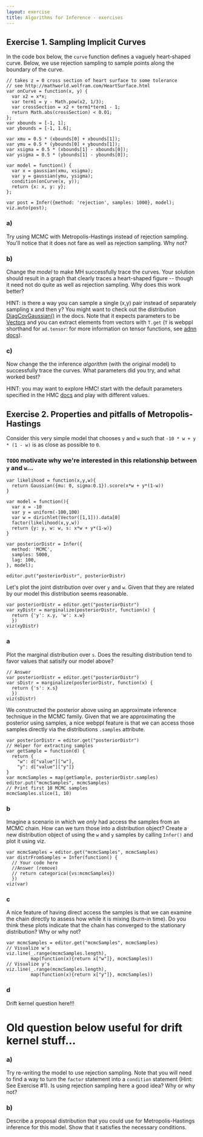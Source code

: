```yaml
---
layout: exercise
title: Algorithms for Inference - exercises
---
```


## Exercise 1. Sampling Implicit Curves

In the code box below, the `curve` function defines a vaguely heart-shaped curve. Below, we use rejection sampling to sample points along the boundary of the curve.

~~~~
// takes z = 0 cross section of heart surface to some tolerance
// see http://mathworld.wolfram.com/HeartSurface.html
var onCurve = function(x, y) {
  var x2 = x*x;
  var term1 = y - Math.pow(x2, 1/3);
  var crossSection = x2 + term1*term1 - 1;
  return Math.abs(crossSection) < 0.01;
};
var xbounds = [-1, 1];
var ybounds = [-1, 1.6];

var xmu = 0.5 * (xbounds[0] + xbounds[1]);
var ymu = 0.5 * (ybounds[0] + ybounds[1]);
var xsigma = 0.5 * (xbounds[1] - xbounds[0]);
var ysigma = 0.5 * (ybounds[1] - ybounds[0]);

var model = function() {
  var x = gaussian(xmu, xsigma);
  var y = gaussian(ymu, ysigma);
  condition(onCurve(x, y));
  return {x: x, y: y};
};

var post = Infer({method: 'rejection', samples: 1000}, model);
viz.auto(post);
~~~~

### a) 

Try using MCMC with Metropolis-Hastings instead of rejection sampling. You'll notice that it does not fare as well as rejection sampling. Why not?

### b)

Change the *model* to make MH successfully trace the curves. Your solution should result in a graph that clearly traces a heart-shaped figure -- though it need not do quite as well as rejection sampling. Why does this work better?

HINT: is there a way you can sample a single (x,y) pair instead of separately sampling x and then y? You might want to check out the distribution [DiagCovGaussian()](https://webppl.readthedocs.io/en/master/distributions.html#DiagCovGaussian) in the docs. Note that it expects parameters to be [Vectors](https://webppl.readthedocs.io/en/master/functions/tensors.html#Vector) and you can extract elements from vectors with `T.get` (`T` is webppl shorthand for `ad.tensor`: for more information on tensor functions, see [adnn docs](https://github.com/dritchie/adnn/blob/master/ad/README.md#available-ad-primitive-functions)).

### c)

Now change the the inference *algorithm* (with the original model) to successfully trace the curves. What parameters did you try, and what worked best?

HINT: you may want to explore HMC! start with the default parameters specified in the HMC [docs](https://webppl.readthedocs.io/en/master/inference/methods.html#mcmc) and play with different values.


## Exercise 2. Properties and pitfalls of Metropolis-Hastings


Consider this very simple model that chooses `y` and `w` such that `-10 * w + y * (1 - w)` is as close as possible to `0`.

### `TODO` motivate why we're interested in this relationship between `y` and `w`...

~~~~
var likelihood = function(x,y,w){
  return Gaussian({mu: 0, sigma:0.1}).score(x*w + y*(1-w))
}

var model = function(){
  var x = -10
  var y = uniform(-100,100)
  var w = dirichlet(Vector([1,1])).data[0]
  factor(likelihood(x,y,w))
  return {y: y, w: w, s: x*w + y*(1-w)}
}

var posteriorDistr = Infer({
  method: 'MCMC',
  samples: 5000,
  lag: 100,
}, model);

editor.put("posteriorDistr", posteriorDistr)
~~~~

Let's plot the joint distribution over over `y` and `w`. Given that they are related by our model this distribution seems reasonable.

~~~~
var posteriorDistr = editor.get("posteriorDistr")
var xyDistr = marginalize(posteriorDistr, function(x) {
  return {'y': x.y, 'w': x.w}
  })
viz(xyDistr)
~~~~

### a
Plot the marginal distribution over `s`.  Does the resulting distribution tend to favor values that satisify our model above?

~~~~
// Answer
var posteriorDistr = editor.get("posteriorDistr")
var sDistr = marginalize(posteriorDistr, function(x) {
  return {'s': x.s}
  })
viz(sDistr)
~~~~

We constructed the posterior above using an approximate inference technique in the MCMC family. Given that we are approximating the posterior using samples, a nice webppl feature is that we can access those samples directly via the distributions `.samples` attribute.
~~~~
var posteriorDistr = editor.get("posteriorDistr")
// Helper for extracting samples
var getSample = function(d) {
  return {
    "w": d["value"]["w"], 
    "y": d["value"]["y"]}
} 
var mcmcSamples = map(getSample, posteriorDistr.samples)
editor.put("mcmcSamples", mcmcSamples)
// Print first 10 MCMC samples
mcmcSamples.slice(1, 10)
~~~~

### b
Imagine a scenario in which we *only* had access the samples from an MCMC chain. How can we turn those into a distribution object? Create a new distribution object of using the `w` and `y` samples by calling `Infer()` and plot it using viz.
~~~~
var mcmcSamples = editor.get("mcmcSamples", mcmcSamples)
var distrFromSamples = Infer(function() {
  // Your code here
  //Answer (remove)
  // return categorica({vs:mcmcSamples})
  })
viz(var)
~~~~

### c
A nice feature of having direct access the samples is that we can examine the chain directly to assess how while it is mixing (burn-in time). Do you think these plots indicate that the chain has converged to the stationary distribution? Why or why not?
~~~~
var mcmcSamples = editor.get("mcmcSamples", mcmcSamples)
// Visualize w's
viz.line(_.range(mcmcSamples.length), 
         map(function(x){return x["w"]}, mcmcSamples))
// Visualize y's
viz.line(_.range(mcmcSamples.length), 
         map(function(x){return x["y"]}, mcmcSamples))
~~~~

### d

Drift kernel question here!!!


# Old question below useful for drift kernel stuff...


### a)

Try re-writing the model to use rejection sampling. Note that you will need to find a way to turn the `factor` statement into a `condition` statement (Hint: See Exercise #1). Is using rejection sampling here a good idea? Why or why not?

### b)

Describe a proposal distribution that you could use for Metropolis-Hastings inference for this model. Show that it satisfies the necessary conditions. 

